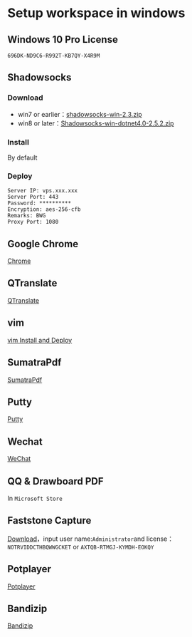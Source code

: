 # Setup workspace in windows

## Windows 10 Pro License

`696DK-ND9C6-R992T-KB7QY-X4R9M`

## Shadowsocks

### Download

- win7 or earlier：[shadowsocks-win-2.3.zip](https://kiwivm.64clouds.com/dist/shadowsocks-win-2.3.zip)
- win8 or later：[Shadowsocks-win-dotnet4.0-2.5.2.zip](https://sourceforge.net/projects/shadowsocksgui/files/dist/)

### Install

By default

### Deploy

```
Server IP: vps.xxx.xxx
Server Port: 443
Password: **********
Encryption: aes-256-cfb
Remarks: BWG
Proxy Port: 1080
```

## Google Chrome

[Chrome](https://www.google.com/chrome/)


## QTranslate

[QTranslate](https://quest-app.appspot.com/)

## vim

[vim Install and Deploy](http://47.98.220.86/2018/04/gvim-%E5%AE%89%E8%A3%85%E5%8F%8A%E9%85%8D%E7%BD%AE/)

## SumatraPdf

[SumatraPdf](https://www.sumatrapdfreader.org/download-free-pdf-viewer.html)

## Putty

[Putty](https://www.chiark.greenend.org.uk/~sgtatham/putty/latest.html)

## Wechat

[WeChat](https://pc.weixin.qq.com/)

## QQ & Drawboard PDF

In `Microsoft Store`

## Faststone Capture
[Download](http://www.faststone.org/FSCapturerDownload.htm)，input user name:`Administrator`and license：
`NOTRVIDDCTHBQWWGCKET`
or
`AXTQB-RTMGJ-KYMDH-EOKQY`

## Potplayer

[Potplayer](https://potplayer.daum.net/)

## Bandizip

[Bandizip](https://www.bandisoft.com/bandizip/)

